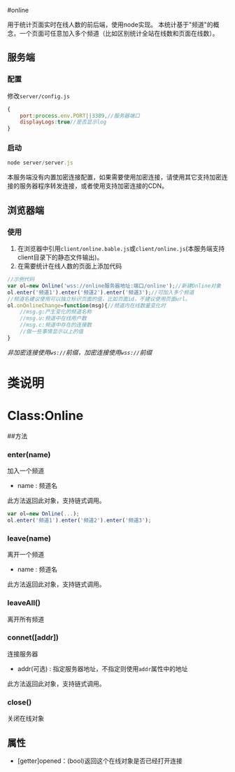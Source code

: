 #online

用于统计页面实时在线人数的前后端，使用node实现。
本统计基于"频道"的概念，一个页面可任意加入多个频道（比如区别统计全站在线数和页面在线数）。

## 服务端

### 配置
修改`server/config.js`
```javascript
{
    port:process.env.PORT||3309,//服务器端口
    displayLogs:true//是否显示log
}
```

### 启动

```javascript
node server/server.js
```
本服务端没有内置加密连接配置，如果需要使用加密连接，请使用其它支持加密连接的服务器程序转发连接，或者使用支持加密连接的CDN。

## 浏览器端

### 使用
1. 在浏览器中引用`client/online.bable.js`或`client/online.js`(本服务端支持client目录下的静态文件输出)。
2. 在需要统计在线人数的页面上添加代码

```javascript
//示例代码
var ol=new Online('wss://online服务器地址:端口/online');//新建Online对象
ol.enter('频道1').enter('频道2').enter('频道3');//可加入多个频道
//频道名建议使用可以独立标识页面的值，比如页面id，不建议使用页面url。
ol.onOnlineChange=function(msg){//频道内在线数量变化时
	//msg.g:产生变化的频道名称
	//msg.u:频道中在线用户数
	//msg.c:频道中存在的连接数
	//做一些事情显示以上的值
}
```
*非加密连接使用`ws://`前缀，加密连接使用`wss://`前缀*

# 类说明

# Class:Online

##方法

### enter(name)

加入一个频道

* name : 频道名

此方法返回此对象，支持链式调用。
```javascript
var ol=new Online(...);
ol.enter('频道1').enter('频道2').enter('频道3');
```

### leave(name)

离开一个频道

* name : 频道名

此方法返回此对象，支持链式调用。

### leaveAll()

离开所有频道

### connet([addr])

连接服务器

* addr(可选) : 指定服务器地址，不指定则使用`addr`属性中的地址

此方法返回此对象，支持链式调用。

### close()
关闭在线对象

## 属性

* [getter]opened：(bool)返回这个在线对象是否已经打开连接
